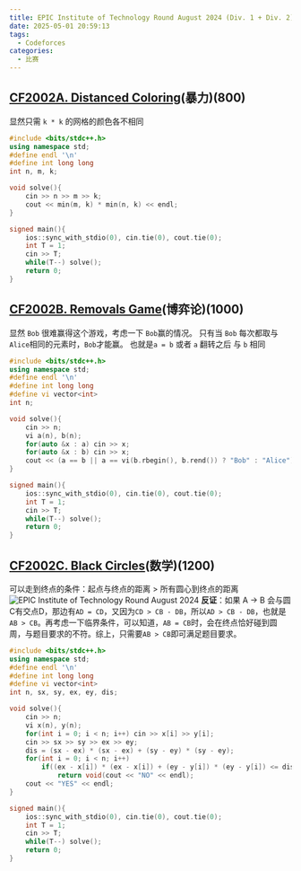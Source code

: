 ```yaml
---
title: EPIC Institute of Technology Round August 2024 (Div. 1 + Div. 2)
date: 2025-05-01 20:59:13
tags:
  - Codeforces
categories:
  - 比赛
---
```


## [CF2002A. Distanced Coloring](https://codeforces.com/contest/2002/problem/A)(暴力)(800)
显然只需 `k * k` 的网格的颜色各不相同
```cpp
#include <bits/stdc++.h>
using namespace std;
#define endl '\n'
#define int long long
int n, m, k;

void solve(){
    cin >> n >> m >> k;
    cout << min(m, k) * min(n, k) << endl;
}

signed main(){
    ios::sync_with_stdio(0), cin.tie(0), cout.tie(0);
    int T = 1;
    cin >> T;
    while(T--) solve();
    return 0;
}
```
## [CF2002B. Removals Game](https://codeforces.com/contest/2002/problem/B)(博弈论)(1000)
显然 `Bob` 很难赢得这个游戏，考虑一下 `Bob`赢的情况。
只有当 `Bob` 每次都取与 `Alice`相同的元素时，`Bob`才能赢。
也就是`a = b` 或者 `a` 翻转之后 与 `b` 相同
```cpp
#include <bits/stdc++.h>
using namespace std;
#define endl '\n'
#define int long long
#define vi vector<int>
int n;

void solve(){
    cin >> n;
    vi a(n), b(n);
    for(auto &x : a) cin >> x;
    for(auto &x : b) cin >> x;
    cout << (a == b || a == vi(b.rbegin(), b.rend()) ? "Bob" : "Alice") << endl;
}

signed main(){
    ios::sync_with_stdio(0), cin.tie(0), cout.tie(0);
    int T = 1;
    cin >> T;
    while(T--) solve();
    return 0;
}
```
## [CF2002C. Black Circles](https://codeforces.com/contest/2002/problem/C)(数学)(1200)
可以走到终点的条件：起点与终点的距离 > 所有圆心到终点的距离
![EPIC Institute of Technology Round August 2024](/images/EPIC%20Institute%20of%20Technology%20Round%20August%202024.webp)
**反证**：如果 A -> B 会与圆C有交点D，那边有`AD = CD`，又因为`CD > CB - DB`，所以`AD > CB - DB`，也就是`AB > CB`。再考虑一下临界条件，可以知道，`AB = CB`时，会在终点恰好碰到圆周，与题目要求的不符。综上，只需要`AB > CB`即可满足题目要求。
```cpp
#include <bits/stdc++.h>
using namespace std;
#define endl '\n'
#define int long long
#define vi vector<int>
int n, sx, sy, ex, ey, dis;

void solve(){
    cin >> n;
    vi x(n), y(n);
    for(int i = 0; i < n; i++) cin >> x[i] >> y[i];
    cin >> sx >> sy >> ex >> ey;
    dis = (sx - ex) * (sx - ex) + (sy - ey) * (sy - ey);
    for(int i = 0; i < n; i++)
        if((ex - x[i]) * (ex - x[i]) + (ey - y[i]) * (ey - y[i]) <= dis)
            return void(cout << "NO" << endl);
    cout << "YES" << endl;
}

signed main(){
    ios::sync_with_stdio(0), cin.tie(0), cout.tie(0);
    int T = 1;
    cin >> T;
    while(T--) solve();
    return 0;
}
```
